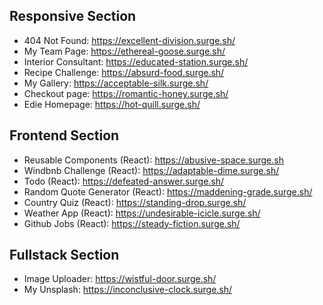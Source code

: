 ## Responsive Section

- 404 Not Found: https://excellent-division.surge.sh/
- My Team Page: https://ethereal-goose.surge.sh/
- Interior Consultant: https://educated-station.surge.sh/
- Recipe Challenge: https://absurd-food.surge.sh/
- My Gallery: https://acceptable-silk.surge.sh/
- Checkout page: https://romantic-honey.surge.sh/
- Edie Homepage: https://hot-quill.surge.sh/

## Frontend Section

- Reusable Components (React): https://abusive-space.surge.sh
- Windbnb Challenge (React): https://adaptable-dime.surge.sh/
- Todo (React): https://defeated-answer.surge.sh/
- Random Quote Generator (React): https://maddening-grade.surge.sh/
- Country Quiz (React): https://standing-drop.surge.sh/
- Weather App (React): https://undesirable-icicle.surge.sh/
- Github Jobs (React): https://steady-fiction.surge.sh/

## Fullstack Section

- Image Uploader: https://wistful-door.surge.sh/
- My Unsplash: https://inconclusive-clock.surge.sh/
